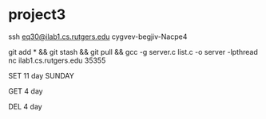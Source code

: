 # project3
ssh eq30@ilab1.cs.rutgers.edu
cygvev-begjiv-Nacpe4

git add * && git stash && git pull && gcc -g server.c list.c -o server -lpthread
nc ilab1.cs.rutgers.edu 35355

SET
11
day
SUNDAY

GET
4
day

DEL
4
day

